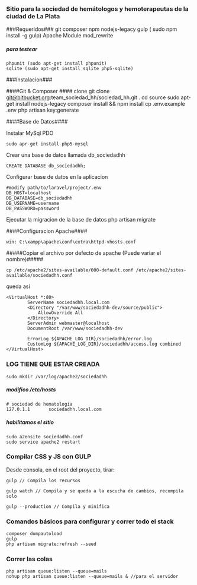 ### Sitio para la sociedad de hemátologos y hemoterapeutas de la ciudad de La Plata ###

###Requeridos###
    git
    composer
    npm
    nodejs-legacy
    gulp ( sudo npm install -g gulp)
    Apache Module mod_rewrite 
##### para testear
    phpunit (sudo apt-get install phpunit)
    sqlite (sudo apt-get install sqlite php5-sqlite)


###Instalacion###

####Git & Composer ####
    clone git clone git@bitbucket.org:team_sociedad_hh/sociedad_hh.git .
    cd source
    sudo apt-get install nodejs-legacy
    composer install && npm install
    cp .env.example .env
    php artisan key:generate
    
####Base de Datos####

Instalar MySql PDO

    sudo apr-get install php5-mysql
    
Crear una base de datos llamada db_sociedadhh

    CREATE DATABASE db_sociedadhh;

Configurar base de datos en la aplicacion

    #modify path/to/laravel/project/.env
    DB_HOST=localhost
    DB_DATABASE=db_sociedadhh
    DB_USERNAME=username
    DB_PASSWORD=password

Ejecutar la migracion de la base de datos
    php artisan migrate

####Configuracion Apache####

    win: C:\xampp\apache\conf\extra\httpd-vhosts.conf
    
#####Copiar el archivo por defecto de apache (Puede variar el nombre)#####

    cp /etc/apache2/sites-available/000-default.conf /etc/apache2/sites-available/sociedadhh.conf

queda así

    <VirtualHost *:80>
            ServerName sociedadhh.local.com
        	<Directory "/var/www/sociedadhh-dev/source/public">
		        AllowOverride All
	        </Directory>
            ServerAdmin webmaster@localhost
            DocumentRoot /var/www/sociedadhh-dev

            ErrorLog ${APACHE_LOG_DIR}/sociedadhh/error.log
            CustomLog ${APACHE_LOG_DIR}/sociedadhh/access.log combined
    </VirtualHost>

### LOG TIENE QUE ESTAR CREADA ###
    sudo mkdir /var/log/apache2/sociedadhh

##### modifico /etc/hosts #####

    # sociedad de hematologia
    127.0.1.1       sociedadhh.local.com

##### habilitamos el sitio #####

    sudo a2ensite sociedadhh.conf
    sudo service apache2 restart

### Compilar CSS y JS con GULP ###

Desde consola, en el root del proyecto, tirar:

    gulp // Compila los recursos

    gulp watch // Compila y se queda a la escucha de cambios, recompila solo

    gulp --production // Compila y minifica

### Comandos básicos para configurar y correr todo el stack ###

    composer dumpautoload
    gulp
    php artisan migrate:refresh --seed

### Correr las colas

    php artisan queue:listen --queue=mails
    nohup php artisan queue:listen --queue=mails & //para el servidor
